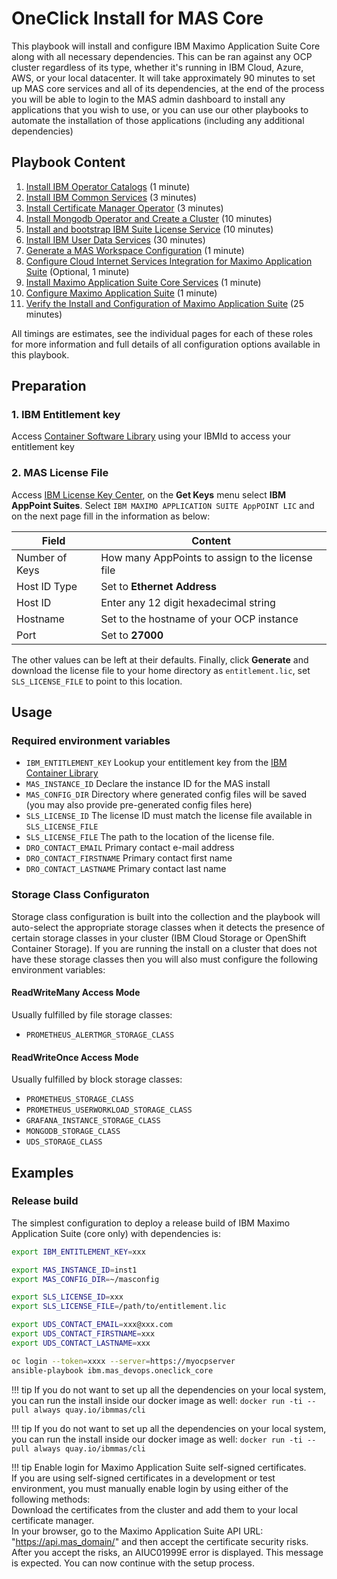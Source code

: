 # OneClick Install for MAS Core

This playbook will install and configure IBM Maximo Application Suite Core along with all necessary dependencies.  This can be ran against any OCP cluster regardless of its type, whether it's running in IBM Cloud, Azure, AWS, or your local datacenter.  It will take approximately 90 minutes to set up MAS core services and all of its dependencies, at the end of the process you will be able to login to the MAS admin dashboard to install any applications that you wish to use, or you can use our other playbooks to automate the installation of those applications (including any additional dependencies)

## Playbook Content
1. [Install IBM Operator Catalogs](../roles/ibm_catalogs.md) (1 minute)
2. [Install IBM Common Services](../roles/common_services.md) (3 minutes)
3. [Install Certificate Manager Operator](../roles/cert_manager.md) (3 minutes)
4. [Install Mongodb Operator and Create a Cluster](../roles/mongodb.md) (10 minutes)
5. [Install and bootstrap IBM Suite License Service](../roles/sls.md) (10 minutes)
6. [Install IBM User Data Services](../roles/uds.md) (30 minutes)
7. [Generate a MAS Workspace Configuration](../roles/gencfg_workspace.md) (1 minute)
8. [Configure Cloud Internet Services Integration for Maximo Application Suite](../roles/suite_dns.md) (Optional, 1 minute)
9. [Install Maximo Application Suite Core Services](../roles/suite_install.md) (1 minute)
10. [Configure Maximo Application Suite](../roles/suite_config.md) (1 minute)
11. [Verify the Install and Configuration of Maximo Application Suite](../roles/suite_verify.md) (25 minutes)

All timings are estimates, see the individual pages for each of these roles for more information and full details of all configuration options available in this playbook.


## Preparation

### 1. IBM Entitlement key
Access [Container Software Library](https://myibm.ibm.com/products-services/containerlibrary) using your IBMId to access your entitlement key

### 2. MAS License File
Access [IBM License Key Center](https://licensing.flexnetoperations.com/), on the **Get Keys** menu select **IBM AppPoint Suites**.  Select `IBM MAXIMO APPLICATION SUITE AppPOINT LIC` and on the next page fill in the information as below:

| Field            | Content                                           |
| ---------------- | ------------------------------------------------- |
| Number of Keys   | How many AppPoints to assign to the license file  |
| Host ID Type     | Set to **Ethernet Address**                       |
| Host ID          | Enter any 12 digit hexadecimal string             |
| Hostname         | Set to the hostname of your OCP instance          |
| Port             | Set to **27000**                                  |


The other values can be left at their defaults.  Finally, click **Generate** and download the license file to your home directory as `entitlement.lic`, set `SLS_LICENSE_FILE` to point to this location.


## Usage

### Required environment variables

- `IBM_ENTITLEMENT_KEY` Lookup your entitlement key from the [IBM Container Library](https://myibm.ibm.com/products-services/containerlibrary)
- `MAS_INSTANCE_ID` Declare the instance ID for the MAS install
- `MAS_CONFIG_DIR` Directory where generated config files will be saved (you may also provide pre-generated config files here)
- `SLS_LICENSE_ID` The license ID must match the license file available in `SLS_LICENSE_FILE`
- `SLS_LICENSE_FILE` The path to the location of the license file.
- `DRO_CONTACT_EMAIL` Primary contact e-mail address
- `DRO_CONTACT_FIRSTNAME` Primary contact first name
- `DRO_CONTACT_LASTNAME` Primary contact last name


### Storage Class Configuraton
Storage class configuration is built into the collection and the playbook will auto-select the appropriate storage classes when it detects the presence of certain storage classes in your cluster (IBM Cloud Storage or OpenShift Container Storage).  If you are running the install on a cluster that does not have these storage classes then you will also must configure the following environment variables:

#### ReadWriteMany Access Mode
Usually fulfilled by file storage classes:

- `PROMETHEUS_ALERTMGR_STORAGE_CLASS`

#### ReadWriteOnce Access Mode
Usually fulfilled by block storage classes:

- `PROMETHEUS_STORAGE_CLASS`
- `PROMETHEUS_USERWORKLOAD_STORAGE_CLASS`
- `GRAFANA_INSTANCE_STORAGE_CLASS`
- `MONGODB_STORAGE_CLASS`
- `UDS_STORAGE_CLASS`


## Examples

### Release build
The simplest configuration to deploy a release build of IBM Maximo Application Suite (core only) with dependencies is:
```bash
export IBM_ENTITLEMENT_KEY=xxx

export MAS_INSTANCE_ID=inst1
export MAS_CONFIG_DIR=~/masconfig

export SLS_LICENSE_ID=xxx
export SLS_LICENSE_FILE=/path/to/entitlement.lic

export UDS_CONTACT_EMAIL=xxx@xxx.com
export UDS_CONTACT_FIRSTNAME=xxx
export UDS_CONTACT_LASTNAME=xxx

oc login --token=xxxx --server=https://myocpserver
ansible-playbook ibm.mas_devops.oneclick_core
```

!!! tip
    If you do not want to set up all the dependencies on your local system, you can run the install inside our docker image as well: `docker run -ti --pull always quay.io/ibmmas/cli`

!!! tip
    If you do not want to set up all the dependencies on your local system, you can run the install inside our docker image as well: `docker run -ti --pull always quay.io/ibmmas/cli`

!!! tip
    Enable login for Maximo Application Suite self-signed certificates. <br>
    If you are using self-signed certificates in a development or test environment, you must manually enable login by using either of the following methods: <br>
    Download the certificates from the cluster and add them to your local certificate manager. <br>
    In your browser, go to the Maximo Application Suite API URL: "https://api.mas_domain/" and then accept the certificate security risks. After you accept the risks, an AIUC01999E error is displayed. This message is expected. You can now continue with the setup process.
